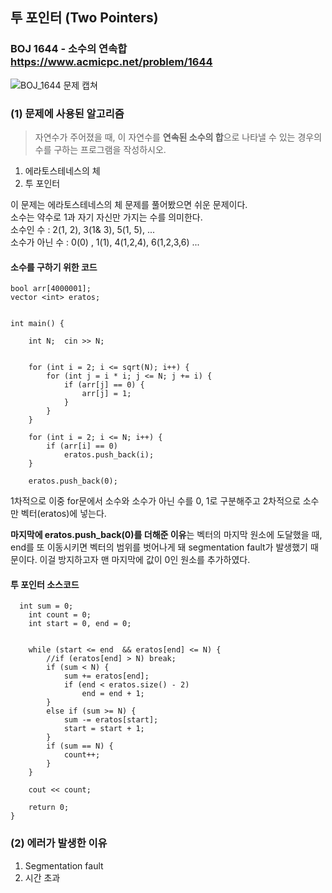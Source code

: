 ## 투 포인터 (Two Pointers)
### BOJ 1644 - 소수의 연속합  <https://www.acmicpc.net/problem/1644>  
  
  
  ![BOJ_1644 문제 캡쳐](https://user-images.githubusercontent.com/83392219/136643382-8e27b480-8df5-4179-8893-7f896195923f.JPG)
  
  
  
  
### (1) 문제에 사용된 알고리즘 ###
> 자연수가 주어졌을 때, 이 자연수를 **연속된 소수의 합**으로 나타낼 수 있는 경우의 수를 구하는 프로그램을 작성하시오.  

1. 에라토스테네스의 체
2. 투 포인터

이 문제는 에라토스테네스의 체 문제를 풀어봤으면 쉬운 문제이다.  
소수는 약수로 1과 자기 자신만 가지는 수를 의미한다.  
소수인 수 : 2(1, 2), 3(1& 3), 5(1, 5), ...  
소수가 아닌 수 : 0(0) , 1(1), 4(1,2,4), 6(1,2,3,6) ...  



#### 소수를 구하기 위한 코드 ####  
```
bool arr[4000001];
vector <int> eratos;


int main() {

	int N;	cin >> N;


	for (int i = 2; i <= sqrt(N); i++) {
		for (int j = i * i; j <= N; j += i) {
			if (arr[j] == 0) {
				arr[j] = 1;
			}
		}
	}

	for (int i = 2; i <= N; i++) {
		if (arr[i] == 0)
			eratos.push_back(i);
	}

	eratos.push_back(0);

```
1차적으로 이중 for문에서 소수와 소수가 아닌 수를 0, 1로 구분해주고
2차적으로 소수만 벡터(eratos)에 넣는다.    

**마지막에 eratos.push_back(0)를 더해준 이유**는 벡터의 마지막 원소에 도달했을 때, end를 또 이동시키면 벡터의 범위를 벗어나게 돼 segmentation fault가 발생했기 때문이다.
이걸 방지하고자 맨 마지막에 값이 0인 원소를 추가하였다.  




#### 투 포인터 소스코드 ####   
```
  int sum = 0;
	int count = 0;
	int start = 0, end = 0;


	while (start <= end  && eratos[end] <= N) {	
		//if (eratos[end] > N) break;
		if (sum < N) {
			sum += eratos[end];
			if (end < eratos.size() - 2)
				end = end + 1;
		}
		else if (sum >= N) {
			sum -= eratos[start];
			start = start + 1;
		}
		if (sum == N) {
			count++;
		}
	}
	
	cout << count;

	return 0;
}
```  



### (2) 에러가 발생한 이유 ###
1. Segmentation fault
2. 시간 초과
